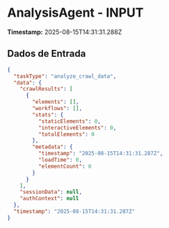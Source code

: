 # AnalysisAgent - INPUT

**Timestamp:** 2025-08-15T14:31:31.288Z

## Dados de Entrada

```json
{
  "taskType": "analyze_crawl_data",
  "data": {
    "crawlResults": [
      {
        "elements": [],
        "workflows": [],
        "stats": {
          "staticElements": 0,
          "interactiveElements": 0,
          "totalElements": 0
        },
        "metadata": {
          "timestamp": "2025-08-15T14:31:31.287Z",
          "loadTime": 0,
          "elementCount": 0
        }
      }
    ],
    "sessionData": null,
    "authContext": null
  },
  "timestamp": "2025-08-15T14:31:31.287Z"
}
```
